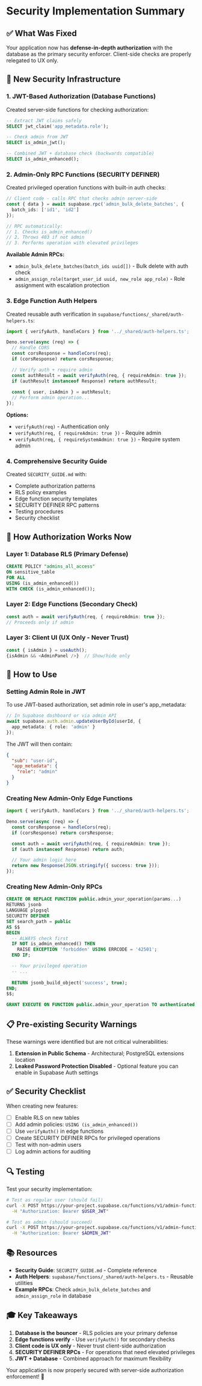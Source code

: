 # Security Implementation Summary

## ✅ What Was Fixed

Your application now has **defense-in-depth authorization** with the database as the primary security enforcer. Client-side checks are properly relegated to UX only.

## 🔐 New Security Infrastructure

### 1. JWT-Based Authorization (Database Functions)

Created server-side functions for checking authorization:

```sql
-- Extract JWT claims safely
SELECT jwt_claim('app_metadata.role');

-- Check admin from JWT
SELECT is_admin_jwt();

-- Combined JWT + database check (backwards compatible)
SELECT is_admin_enhanced();
```

### 2. Admin-Only RPC Functions (SECURITY DEFINER)

Created privileged operation functions with built-in auth checks:

```typescript
// Client code - calls RPC that checks admin server-side
const { data } = await supabase.rpc('admin_bulk_delete_batches', {
  batch_ids: ['id1', 'id2']
});

// RPC automatically:
// 1. Checks is_admin_enhanced()
// 2. Throws 403 if not admin
// 3. Performs operation with elevated privileges
```

**Available Admin RPCs:**
- `admin_bulk_delete_batches(batch_ids uuid[])` - Bulk delete with auth check
- `admin_assign_role(target_user_id uuid, new_role app_role)` - Role assignment with escalation protection

### 3. Edge Function Auth Helpers

Created reusable auth verification in `supabase/functions/_shared/auth-helpers.ts`:

```typescript
import { verifyAuth, handleCors } from '../_shared/auth-helpers.ts';

Deno.serve(async (req) => {
  // Handle CORS
  const corsResponse = handleCors(req);
  if (corsResponse) return corsResponse;

  // Verify auth + require admin
  const authResult = await verifyAuth(req, { requireAdmin: true });
  if (authResult instanceof Response) return authResult;
  
  const { user, isAdmin } = authResult;
  // Perform admin operation...
});
```

**Options:**
- `verifyAuth(req)` - Authentication only
- `verifyAuth(req, { requireAdmin: true })` - Require admin
- `verifyAuth(req, { requireSystemAdmin: true })` - Require system admin

### 4. Comprehensive Security Guide

Created `SECURITY_GUIDE.md` with:
- Complete authorization patterns
- RLS policy examples
- Edge function security templates
- SECURITY DEFINER RPC patterns
- Testing procedures
- Security checklist

## 🎯 How Authorization Works Now

### Layer 1: Database RLS (Primary Defense)
```sql
CREATE POLICY "admins_all_access"
ON sensitive_table
FOR ALL
USING (is_admin_enhanced())
WITH CHECK (is_admin_enhanced());
```

### Layer 2: Edge Functions (Secondary Check)
```typescript
const auth = await verifyAuth(req, { requireAdmin: true });
// Proceeds only if admin
```

### Layer 3: Client UI (UX Only - Never Trust)
```typescript
const { isAdmin } = useAuth();
{isAdmin && <AdminPanel />}  // Show/hide only
```

## 🔧 How to Use

### Setting Admin Role in JWT

To use JWT-based authorization, set admin role in user's app_metadata:

```typescript
// In Supabase dashboard or via admin API
await supabase.auth.admin.updateUserById(userId, {
  app_metadata: { role: 'admin' }
});
```

The JWT will then contain:
```json
{
  "sub": "user-id",
  "app_metadata": {
    "role": "admin"
  }
}
```

### Creating New Admin-Only Edge Functions

```typescript
import { verifyAuth, handleCors } from '../_shared/auth-helpers.ts';

Deno.serve(async (req) => {
  const corsResponse = handleCors(req);
  if (corsResponse) return corsResponse;

  const auth = await verifyAuth(req, { requireAdmin: true });
  if (auth instanceof Response) return auth;

  // Your admin logic here
  return new Response(JSON.stringify({ success: true }));
});
```

### Creating New Admin-Only RPCs

```sql
CREATE OR REPLACE FUNCTION public.admin_your_operation(params...)
RETURNS jsonb
LANGUAGE plpgsql
SECURITY DEFINER
SET search_path = public
AS $$
BEGIN
  -- ALWAYS check first
  IF NOT is_admin_enhanced() THEN
    RAISE EXCEPTION 'forbidden' USING ERRCODE = '42501';
  END IF;

  -- Your privileged operation
  -- ...
  
  RETURN jsonb_build_object('success', true);
END;
$$;

GRANT EXECUTE ON FUNCTION public.admin_your_operation TO authenticated;
```

## 📋 Pre-existing Security Warnings

These warnings were identified but are not critical vulnerabilities:

1. **Extension in Public Schema** - Architectural; PostgreSQL extensions location
2. **Leaked Password Protection Disabled** - Optional feature you can enable in Supabase Auth settings

## ✅ Security Checklist

When creating new features:

- [ ] Enable RLS on new tables
- [ ] Add admin policies: `USING (is_admin_enhanced())`
- [ ] Use `verifyAuth()` in edge functions
- [ ] Create SECURITY DEFINER RPCs for privileged operations
- [ ] Test with non-admin users
- [ ] Log admin actions for auditing

## 🔍 Testing

Test your security implementation:

```bash
# Test as regular user (should fail)
curl -X POST https://your-project.supabase.co/functions/v1/admin-function \
  -H "Authorization: Bearer $USER_JWT"

# Test as admin (should succeed)
curl -X POST https://your-project.supabase.co/functions/v1/admin-function \
  -H "Authorization: Bearer $ADMIN_JWT"
```

## 📚 Resources

- **Security Guide**: `SECURITY_GUIDE.md` - Complete reference
- **Auth Helpers**: `supabase/functions/_shared/auth-helpers.ts` - Reusable utilities
- **Example RPCs**: Check `admin_bulk_delete_batches` and `admin_assign_role` in database

## 🎓 Key Takeaways

1. **Database is the bouncer** - RLS policies are your primary defense
2. **Edge functions verify** - Use `verifyAuth()` for secondary checks
3. **Client code is UX only** - Never trust client-side authorization
4. **SECURITY DEFINER RPCs** - For operations that need elevated privileges
5. **JWT + Database** - Combined approach for maximum flexibility

Your application is now properly secured with server-side authorization enforcement! 🎉
